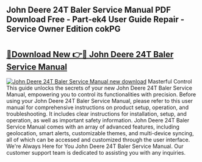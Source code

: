 ## John Deere 24T Baler Service Manual PDF Download Free - Part-ek4 User Guide Repair - Service Owner Edition cokPG

# <h2><a href="http://bc88170.oget.top/?id=John+Deere+24T+Baler+Service+Manual">🔗Download New 👉🔴 John Deere 24T Baler Service Manual</a></h2>

[![John Deere 24T Baler Service Manual new download](https://i.imgur.com/5g1atiW.png)](http://bc88170.oget.top/?id=John+Deere+24T+Baler+Service+Manual)
Masterful Control This guide unlocks the secrets of your new John Deere 24T Baler Service Manual, empowering you to control its functionalities with precision. Before using your John Deere 24T Baler Service Manual, please refer to this user manual for comprehensive instructions on product setup, operation, and troubleshooting. It includes clear instructions for installation, setup, and operation, as well as important safety information. John Deere 24T Baler Service Manual comes with an array of advanced features, including geolocation, smart alerts, customizable themes, and multi-device syncing, all of which can be accessed and customized through the user interface. We're Always Here for You John Deere 24T Baler Service Manual. Our customer support team is dedicated to assisting you with any inquiries.
